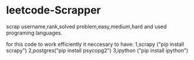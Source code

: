 # leetcode-Scrapper
scrap username,rank,solved problem,easy,medium,hard and used programing languages.

for this code to work efficiently it neccesary to have:
1,scrapy ("pip install scrapy")
2,postgres("pip install psycopg2")
3,ipython ("pip install ipython")


